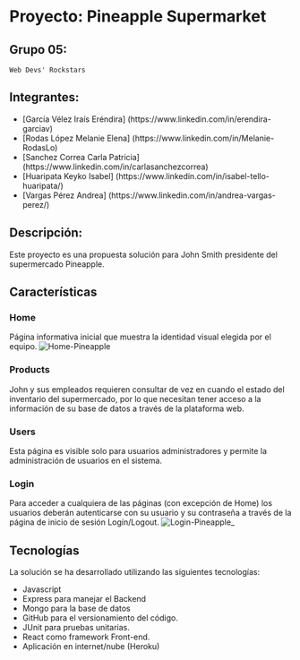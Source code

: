 # Proyecto: Pineapple Supermarket

## Grupo 05:
    
    Web Devs' Rockstars

## Integrantes:

<ul>
  <li> [García Vélez Iraís Eréndira] (https://www.linkedin.com/in/erendira-garciav) </li>
  <li> [Rodas López Melanie Elena] (https://www.linkedin.com/in/Melanie-RodasLo) </li>
  <li> [Sanchez Correa Carla Patricia] (https://www.linkedin.com/in/carlasanchezcorrea) </li>
  <li> [Huaripata Keyko Isabel] (https://www.linkedin.com/in/isabel-tello-huaripata/) </li>
  <li> [Vargas Pérez Andrea] (https://www.linkedin.com/in/andrea-vargas-perez/) </li>
</ul>

## Descripción:
    
Este proyecto es una propuesta solución para John Smith presidente del supermercado Pineapple.

## Características

### Home

Página informativa inicial que muestra la identidad visual elegida por el equipo. 
![Home-Pineapple](https://user-images.githubusercontent.com/89095047/143374206-76f41483-9172-4f2a-b207-7e214c39a194.png)

### Products

John y sus empleados requieren consultar de vez en cuando el estado del inventario del supermercado, por lo que necesitan tener acceso a la información de su base de datos a través de la plataforma web. 

### Users

Esta página es visible solo para usuarios administradores y permite la administración de usuarios en el sistema. 

### Login 

 Para acceder a cualquiera de las páginas (con excepción de Home) los usuarios deberán autenticarse con su usuario y su contraseña a través de la página de inicio de sesión Logín/Logout.
![Login-Pineapple_](https://user-images.githubusercontent.com/89095047/143374359-4673ee53-0d8f-4c7f-a897-c27db65ba538.png)

## Tecnologías

La solución se ha desarrollado utilizando las siguientes tecnologías:
<ul>
    <li>Javascript</li>
    <li>Express para manejar el Backend </li>
    <li>Mongo para la base de datos </li>
    <li>GitHub para el versionamiento del código.</li>
    <li>JUnit para pruebas unitarias.</li>
    <li>React como framework Front-end.</li>
    <li>Aplicación en internet/nube (Heroku)</li>
</ul>